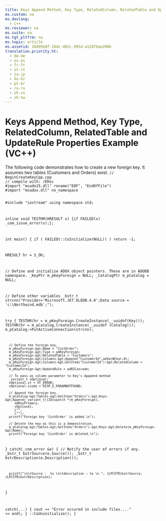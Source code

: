```yaml
---
title: Keys Append Method, Key Type, RelatedColumn, RelatedTable and UpdateRule Properties Example (VC++)
ms.custom: na
ms.devlang: 
  - C++
ms.reviewer: na
ms.suite: na
ms.tgt_pltfrm: na
ms.topic: article
ms.assetid: 28495b8f-18dc-482c-995d-a120f6ae2006
translation.priority.ht: 
  - de-de
  - es-es
  - fr-fr
  - it-it
  - ja-jp
  - ko-kr
  - pt-br
  - ru-ru
  - zh-cn
  - zh-tw
---
```

# Keys Append Method, Key Type, RelatedColumn, RelatedTable and UpdateRule Properties Example (VC++)
<?xml version="1.0" encoding="utf-8"?>
<developerReferenceWithoutSyntaxDocument xmlns="http://ddue.schemas.microsoft.com/authoring/2003/5" xmlns:xlink="http://www.w3.org/1999/xlink" xmlns:xsi="http://www.w3.org/2001/XMLSchema-instance" xsi:schemaLocation="http://ddue.schemas.microsoft.com/authoring/2003/5 http://dduestorage.blob.core.windows.net/ddueschema/developer.xsd">
  <introduction>
    <para>The following code demonstrates how to create a new foreign key. It assumes two tables (Customers and Orders) exist.</para>
    <code>// BeginCreateKeyCpp.cpp
// compile with: /EHsc
#import "msado15.dll" rename("EOF", "EndOfFile")
#import "msadox.dll" no_namespace

#include "iostream"
using namespace std;

inline void TESTHR(HRESULT x) {if FAILED(x) _com_issue_error(x);};

int main() {
   if ( FAILED(::CoInitialize(NULL)) ) 
      return -1;

   HRESULT hr = S_OK;

   // Define and initialize ADOX object pointers.  These are in ADODB namespace.
   _KeyPtr m_pKeyForeign = NULL; 
   _CatalogPtr m_pCatalog = NULL;

   // Define other variables
   _bstr_t strcnn("Provider='Microsoft.JET.OLEDB.4.0';Data source = 'c:\\Northwind.mdb';");

   try {
      TESTHR(hr = m_pKeyForeign.CreateInstance(__uuidof(Key)));
      TESTHR(hr = m_pCatalog.CreateInstance(__uuidof (Catalog)));
      m_pCatalog-&gt;PutActiveConnection(strcnn);

      // Define the foreign key.
      m_pKeyForeign-&gt;Name = "CustOrder";
      m_pKeyForeign-&gt;Type = adKeyForeign;
      m_pKeyForeign-&gt;RelatedTable = "Customers";
      m_pKeyForeign-&gt;Columns-&gt;Append("CustomerId",adVarWChar,0);
      m_pKeyForeign-&gt;Columns-&gt;GetItem("CustomerId")-&gt;RelatedColumn = "CustomerId";
      m_pKeyForeign-&gt;UpdateRule = adRICascade;

      // To pass as column parameter to Key's Apppend method
      _variant_t vOptional;
      vOptional.vt = VT_ERROR;
      vOptional.scode = DISP_E_PARAMNOTFOUND;

      // Append the foreign key.
      m_pCatalog-&gt;Tables-&gt;GetItem("Orders")-&gt;Keys-&gt;Append(_variant_t((IDispatch *)m_pKeyForeign),
         adKeyPrimary,
         vOptional,
         L"",
         L"");
      printf("Foreign key 'CustOrder' is added.\n");

      // Delete the key as this is a demonstration.
      m_pCatalog-&gt;Tables-&gt;GetItem("Orders")-&gt;Keys-&gt;Delete(m_pKeyForeign-&gt;Name);
      printf("Foreign key 'CustOrder' is deleted.\n");
   }
   catch(_com_error &amp;e) {
      // Notify the user of errors if any.
      _bstr_t bstrSource(e.Source());
      _bstr_t bstrDescription(e.Description());

      printf("\n\tSource :  %s \n\tdescription : %s \n ", (LPCSTR)bstrSource, (LPCSTR)bstrDescription);
   }

   catch(...) {
      cout &lt;&lt; "Error occured in include files...." &lt;&lt; endl;
   }
   ::CoUninitialize();
}</code>
  </introduction>
  <relatedTopics />
</developerReferenceWithoutSyntaxDocument>
